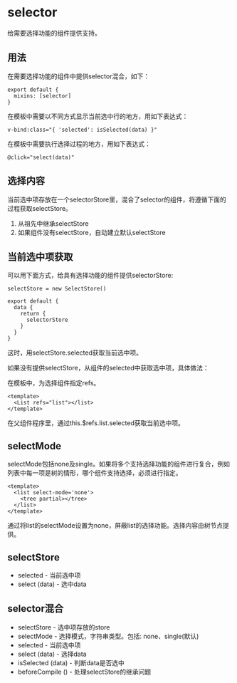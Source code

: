 # selector

给需要选择功能的组件提供支持。

## 用法

在需要选择功能的组件中提供selector混合，如下：

    export default {
      mixins: [selector]
    }

在模板中需要以不同方式显示当前选中行的地方，用如下表达式：

    v-bind:class="{ 'selected': isSelected(data) }"

在模板中需要执行选择过程的地方，用如下表达式：

    @click="select(data)"

## 选择内容

当前选中项存放在一个selectorStore里，混合了selector的组件，将遵循下面的过程获取selectStore。

1. 从祖先中继承selectStore
1. 如果组件没有selectStore，自动建立默认selectStore

## 当前选中项获取

可以用下面方式，给具有选择功能的组件提供selectorStore:

    selectStore = new SelectStore()

    export default {
      data {
        return {
          selectorStore
        }
      }
    }

这时，用selectStore.selected获取当前选中项。

如果没有提供selectStore，从组件的selected中获取选中项，具体做法：

在模板中，为选择组件指定refs。

    <template>
      <List refs="list"></list>
    </template>

在父组件程序里，通过this.$refs.list.selected获取当前选中项。

## selectMode

selectMode包括none及single。如果将多个支持选择功能的组件进行复合，例如列表中每一项是树的情形，哪个组件支持选择，必须进行指定。

    <template>
      <list select-mode='none'>
        <tree partial></tree>
      </list>
    </template>

通过将list的selectMode设置为none，屏蔽list的选择功能。选择内容由树节点提供。

## selectStore

* selected - 当前选中项
* select (data) - 选中data

## selector混合

* selectStore - 选中项存放的store
* selectMode - 选择模式，字符串类型。包括: none、single(默认)
* selected - 当前选中项
* select (data) - 选择data
* isSelected (data) - 判断data是否选中
* beforeCompile () - 处理selectStore的继承问题

